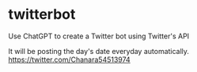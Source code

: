 # twitterbot
Use ChatGPT to create a Twitter bot using Twitter's API

It will be posting the day's date everyday automatically.
https://twitter.com/Chanara54513974
